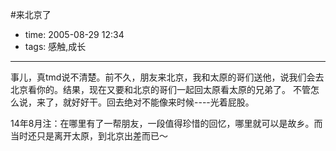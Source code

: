 #来北京了

- time: 2005-08-29 12:34
- tags: 感触,成长

---
事儿，真tmd说不清楚。前不久，朋友来北京，我和太原的哥们送他，说我们会去北京看你的。结果，现在又要和北京的哥们一起回太原看太原的兄弟了。
不管怎么说，来了，就好好干。回去绝对不能像来时候----光着屁股。

14年8月注：在哪里有了一帮朋友，一段值得珍惜的回忆，哪里就可以是故乡。而当时还只是离开太原，到北京出差而已～
